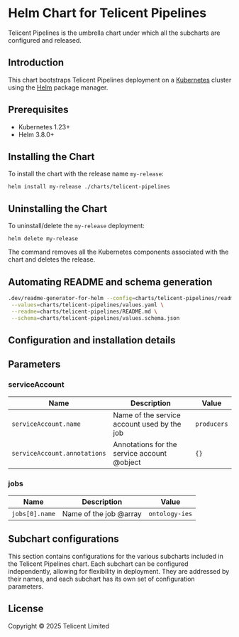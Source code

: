 # Helm Chart for Telicent Pipelines

Telicent Pipelines is the umbrella chart under which all the subcharts are configured and released.

## Introduction

This chart bootstraps Telicent Pipelines deployment on a [Kubernetes](https://kubernetes.io) cluster using
the [Helm](https://helm.sh) package manager.

## Prerequisites

- Kubernetes 1.23+
- Helm 3.8.0+

## Installing the Chart

To install the chart with the release name `my-release`:

```console
helm install my-release ./charts/telicent-pipelines
```

## Uninstalling the Chart

To uninstall/delete the `my-release` deployment:

```console
helm delete my-release
```
The command removes all the Kubernetes components associated with the chart and deletes the release.

## Automating README and schema generation

```bash
.dev/readme-generator-for-helm --config=charts/telicent-pipelines/readme.config \
 --values=charts/telicent-pipelines/values.yaml \
 --readme=charts/telicent-pipelines/README.md \
 --schema=charts/telicent-pipelines/values.schema.json
```

## Configuration and installation details

## Parameters

### serviceAccount

| Name                         | Description                                 | Value       |
| ---------------------------- | ------------------------------------------- | ----------- |
| `serviceAccount.name`        | Name of the service account used by the job | `producers` |
| `serviceAccount.annotations` | Annotations for the service account @object | `{}`        |

### jobs

| Name           | Description            | Value          |
| -------------- | ---------------------- | -------------- |
| `jobs[0].name` | Name of the job @array | `ontology-ies` |

## Subchart configurations

This section contains configurations for the various subcharts included in the Telicent Pipelines chart.
Each subchart can be configured independently, allowing for flexibility in deployment.
They are addressed by their names, and each subchart has its own set of configuration parameters.

## License

Copyright &copy; 2025 Telicent Limited
